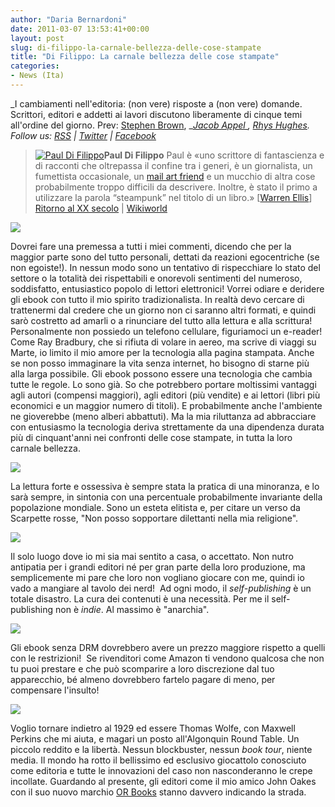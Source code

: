 ```yaml
---
author: "Daria Bernardoni"
date: 2011-03-07 13:53:41+00:00
layout: post
slug: di-filippo-la-carnale-bellezza-delle-cose-stampate
title: "Di Filippo: La carnale bellezza delle cose stampate"
categories:
- News (Ita)
---
```


_I cambiamenti nell'editoria: (non vere) risposte a (non vere) domande.
Scrittori, editori e addetti ai lavori discutono liberamente di cinque temi all'ordine del giorno.
Prev: [Stephen Brown](http://www.40kbooks.com/?p=4995), __[Jacob Appel ](http://www.40kbooks.com/?p=5068), [Rhys Hughes](http://www.40kbooks.com/?p=6257).
Follow us: [RSS](http://www.40kbooks.com/?feed=rss2) | [Twitter](http://twitter.com/#!/40kBooks) | [Facebook](http://www.facebook.com/40kbooks)_


> [![Paul Di Filippo](http://www.40kbooks.com/wp-content/uploads/2010/07/Paul-Di-Filippo.jpg)](http://www.40kbooks.com/?attachment_id=307)**Paul Di Filippo**
Paul è «uno scrittore di fantascienza e di racconti che oltrepassa il confine tra i generi, è un giornalista, un fumettista occasionale, un [mail art friend](http://www.pauldifilippo.com/mail_art.php) e un mucchio di altra cose probabilmente troppo difficili da descrivere. Inoltre, è stato il primo a utilizzare la parola “steampunk” nel titolo di un libro.» [[Warren Ellis](http://www.warrenellis.com/?p=11749)]
[Ritorno al XX secolo](http://www.warrenellis.com/?p=11749) | [Wikiworld](http://www.bookrepublic.it/book/9788865860205-wikiworld/)


[![](http://www.40kbooks.com/wp-content/uploads/tagebook.jpg)](http://www.40kbooks.com/?attachment_id=4810)

Dovrei fare una premessa a tutti i miei commenti, dicendo che per la maggior parte sono del tutto personali, dettati da reazioni egocentriche (se non egoiste!). In nessun modo sono un tentativo di rispecchiare lo stato del settore o la totalità dei rispettabili e onorevoli sentimenti del numeroso, soddisfatto, entusiastico popolo di lettori elettronici!
Vorrei odiare e deridere gli ebook con tutto il mio spirito tradizionalista. In realtà devo cercare di trattenermi dal credere che un giorno non ci saranno altri formati, e quindi sarò costretto ad amarli o a rinunciare del tutto alla lettura e alla scrittura!
Personalmente non possiedo un telefono cellulare, figuriamoci un e-reader! Come Ray Bradbury, che si rifiuta di volare in aereo, ma scrive di viaggi su Marte, io limito il mio amore per la tecnologia alla pagina stampata. Anche se non posso immaginare la vita senza internet, ho bisogno di starne più alla larga possibile.
Gli ebook possono essere una tecnologia che cambia tutte le regole. Lo sono già. So che potrebbero portare moltissimi vantaggi agli autori (compensi maggiori), agli editori (più vendite) e ai lettori (libri più economici e un maggior numero di titoli). E probabilmente anche l'ambiente ne gioverebbe (meno alberi abbattuti). Ma la mia riluttanza ad abbracciare con entusiasmo la tecnologia deriva strettamente da una dipendenza durata più di cinquant'anni nei confronti delle cose stampate, in tutta la loro carnale bellezza.

[![](http://www.40kbooks.com/wp-content/uploads/tag-future.jpg)](http://www.40kbooks.com/?attachment_id=4815)

La lettura forte e ossessiva è sempre stata la pratica di una minoranza, e lo sarà sempre, in sintonia con una percentuale probabilmente invariante della popolazione mondiale. Sono un esteta elitista e, per citare un verso da Scarpette rosse, "Non posso sopportare dilettanti nella mia religione".

[![](http://www.40kbooks.com/wp-content/uploads/tag-indie.jpg)](http://www.40kbooks.com/?attachment_id=4818)

Il solo luogo dove io mi sia mai sentito a casa, o accettato. Non nutro antipatia per i grandi editori né per gran parte della loro produzione,   ma semplicemente mi pare che loro non vogliano giocare con me, quindi io vado a mangiare al tavolo dei nerd!  Ad ogni modo, il _self-publishing_ è un totale disastro. La cura dei contenuti è una necessità. Per me il self-publishing non è _indie_. Al massimo è "anarchia".

[![](http://www.40kbooks.com/wp-content/uploads/tag-prices.jpg)](http://www.40kbooks.com/?attachment_id=4821)

Gli ebook senza DRM dovrebbero avere un prezzo maggiore rispetto a quelli con le restrizioni!  Se rivenditori come Amazon ti vendono qualcosa che non tu puoi prestare e che può scomparire a loro discrezione dal tuo apparecchio, bé almeno dovrebbero fartelo pagare di meno, per compensare l'insulto!

[![](http://www.40kbooks.com/wp-content/uploads/tag-innovation.jpg)](http://www.40kbooks.com/?attachment_id=4828)

Voglio tornare indietro al 1929 ed essere Thomas Wolfe, con Maxwell Perkins che mi aiuta, e magari un posto all'Algonquin Round Table. Un piccolo reddito e la libertà. Nessun blockbuster, nessun _book tour_, niente media. Il mondo ha rotto il bellissimo ed esclusivo giocattolo conosciuto come editoria e tutte le innovazioni del caso non nasconderanno le crepe incollate.
Guardando al presente, gli editori come il mio amico John Oakes con il suo nuovo marchio [OR Books](http://www.orbooks.com/) stanno davvero indicando la strada.
